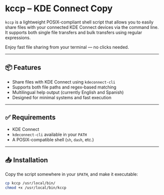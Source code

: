# kccp – KDE Connect Copy

`kccp` is a lightweight POSIX-compliant shell script that allows you to easily share files with your connected KDE Connect devices via the command line. It supports both single file transfers and bulk transfers using regular expressions.

Enjoy fast file sharing from your terminal — no clicks needed.

---

## 📦 Features

- Share files with KDE Connect using `kdeconnect-cli`
- Supports both file paths and regex-based matching
- Multilingual help output (currently English and Spanish)
- Designed for minimal systems and fast execution

---

## ✅ Requirements

- KDE Connect
- `kdeconnect-cli` available in your `PATH`
- A POSIX-compatible shell (`sh`, `dash`, etc.)

---

## 📥 Installation

Copy the script somewhere in your `$PATH`, and make it executable:

```sh
cp kccp /usr/local/bin/
chmod +x /usr/local/bin/kccp
